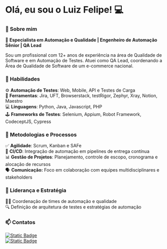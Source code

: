 # Olá, eu sou o Luiz Felipe! 💻

### 🥷 Sobre mim
🎯 **Especialista em Automação e Qualidade | Engenheiro de Automação Sênior | QA Lead**

Sou um profissional com 12+ anos de experiência na área de Qualidade de Software e em Automação de Testes. Atuei como QA Lead, coordenando a Área de Qualidade de Software de um e-commerce nacional.

### 🦾 Habilidades  
⚙️ **Automação de Testes**: Web, Mobile, API e Testes de Carga  
🔧 **Ferramentas**: Jira, UFT, Browserstack, testRigor, Zephyr, Xray, Notion, Maestro  
💻 **Linguagens**: Python, Java, Javascript, PHP  
🕹️ **Frameworks de Testes**: Selenium, Appium, Robot Framework, CodeceptJS, Cypress


### 🚀 Metodologias e Processos  
✅ **Agilidade**: Scrum, Kanban e SAFe  
🧩 **CI/CD**: Integração de automação em pipelines de entrega contínua  
📊 **Gestão de Projetos**: Planejamento, controle de escopo, cronograma e alocação de recursos  
🗣️ **Comunicação:** Foco em colaboração com equipes multidisciplinares e stakeholders


### 👥 Liderança e Estratégia  
👨‍💼 Coordenação de times de automação e qualidade  
🔍 Definição de arquitetura de testes e estratégias de automação  


### 📫 Contatos  
[![Static Badge](https://img.shields.io/badge/linkedin-Luiz_Felipe_Ziviani_Sanches-blue?style=for-the-badge&link=https%3A%2F%2Fwww.linkedin.com%2Fin%2Fluiz-felipe-ziviani-sanches%2F)](https://www.linkedin.com/in/luiz-felipe-ziviani-sanches/)  
[![Static Badge](https://img.shields.io/badge/email-felipeziviani%40gmail.com-blue?style=for-the-badge)]()
